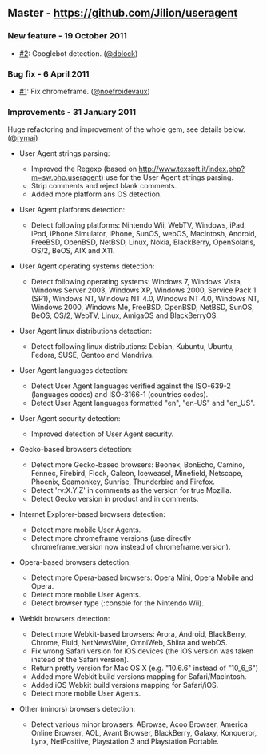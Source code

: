 ## Master - https://github.com/Jilion/useragent

### New feature - 19 October 2011

- [#2](https://github.com/Jilion/useragent/pull/2): Googlebot detection. ([@dblock][])

### Bug fix - 6 April 2011

- [#1](https://github.com/Jilion/useragent/pull/1): Fix chromeframe. ([@noefroidevaux][])

### Improvements - 31 January 2011

Huge refactoring and improvement of the whole gem, see details below. ([@rymai][])

- User Agent strings parsing:
  - Improved the Regexp (based on http://www.texsoft.it/index.php?m=sw.php.useragent) use for the User Agent strings parsing.
  - Strip comments and reject blank comments.
  - Added more platform ans OS detection.

- User Agent platforms detection:
  - Detect following platforms: Nintendo Wii, WebTV, Windows, iPad, iPod, iPhone Simulator, iPhone, SunOS, webOS, Macintosh, Android, FreeBSD, OpenBSD, NetBSD, Linux, Nokia, BlackBerry, OpenSolaris, OS/2, BeOS, AIX and X11.

- User Agent operating systems detection:
  - Detect following operating systems: Windows 7, Windows Vista, Windows Server 2003, Windows XP, Windows 2000, Service Pack 1 (SP1), Windows NT, Windows NT 4.0, Windows NT 4.0, Windows NT, Windows 2000, Windows Me, FreeBSD, OpenBSD, NetBSD, SunOS, BeOS, OS/2, WebTV, Linux, AmigaOS and BlackBerryOS.

- User Agent linux distributions detection:
  - Detect following linux distributions: Debian, Kubuntu, Ubuntu, Fedora, SUSE, Gentoo and Mandriva.

- User Agent languages detection:
  - Detect User Agent languages verified against the ISO-639-2 (languages codes) and ISO-3166-1 (countries codes).
  - Detect User Agent languages formatted "en", "en-US" and "en_US".

- User Agent security detection:
  - Improved detection of User Agent security.

- Gecko-based browsers detection:
  - Detect more Gecko-based browsers: Beonex, BonEcho, Camino, Fennec, Firebird, Flock, Galeon, Iceweasel, Minefield, Netscape, Phoenix, Seamonkey, Sunrise, Thunderbird and Firefox.
  - Detect 'rv:X.Y.Z' in comments as the version for true Mozilla.
  - Detect Gecko version in product and in comments.

- Internet Explorer-based browsers detection:
  - Detect more mobile User Agents.
  - Detect more chromeframe versions (use directly chromeframe_version now instead of chromeframe.version).

- Opera-based browsers detection:
  - Detect more Opera-based browsers: Opera Mini, Opera Mobile and Opera.
  - Detect more mobile User Agents.
  - Detect browser type (:console for the Nintendo Wii).

- Webkit browsers detection:
  - Detect more Webkit-based browsers: Arora, Android, BlackBerry, Chrome, Fluid, NetNewsWire, OmniWeb, Shiira and webOS.
  - Fix wrong Safari version for iOS devices (the iOS version was taken instead of the Safari version).
  - Return pretty version for Mac OS X (e.g. "10.6.6" instead of "10_6_6")
  - Added more Webkit build versions mapping for Safari/Macintosh.
  - Added iOS Webkit build versions mapping for Safari/iOS.
  - Detect more mobile User Agents.

- Other (minors) browsers detection:
  - Detect various minor browsers: ABrowse, Acoo Browser, America Online Browser, AOL, Avant Browser, BlackBerry, Galaxy, Konqueror, Lynx, NetPositive, Playstation 3 and Playstation Portable.

[@dblock]: https://github.com/dblock
[@noefroidevaux]: https://github.com/noefroidevaux
[@rymai]: https://github.com/rymai
